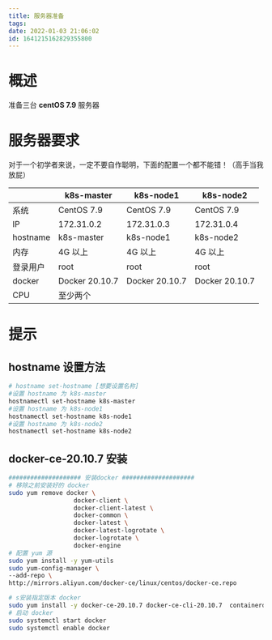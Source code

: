 ```yaml
---
title: 服务器准备
tags: 
date: 2022-01-03 21:06:02
id: 1641215162829355800
---
```

# 概述

准备三台 **centOS 7.9** 服务器

# 服务器要求

对于一个初学者来说，一定不要自作聪明，下面的配置一个都不能错！（高手当我放屁）

|          | k8s-master     | k8s-node1      | k8s-node2      |
| -------- | -------------- | -------------- | -------------- |
| 系统     | CentOS 7.9     | CentOS 7.9     | CentOS 7.9     |
| IP       | 172.31.0.2     | 172.31.0.3     | 172.31.0.4     |
| hostname | k8s-master     | k8s-node1      | k8s-node2      |
| 内存     | 4G 以上        | 4G 以上        | 4G 以上        |
| 登录用户 | root           | root           | root           |
| docker   | Docker 20.10.7 | Docker 20.10.7 | Docker 20.10.7 |
| CPU      | 至少两个       |                |                |

# 提示

## hostname 设置方法

```sh
# hostname set-hostname [想要设置名称]
#设置 hostname 为 k8s-master
hostnamectl set-hostname k8s-master
#设置 hostname 为 k8s-node1
hostnamectl set-hostname k8s-node1
#设置 hostname 为 k8s-node2
hostnamectl set-hostname k8s-node2
```

## docker-ce-20.10.7 安装

```sh
#################### 安装docker ####################
# 移除之前安装好的 docker
sudo yum remove docker \
                  docker-client \
                  docker-client-latest \
                  docker-common \
                  docker-latest \
                  docker-latest-logrotate \
                  docker-logrotate \
                  docker-engine
# 配置 yum 源
sudo yum install -y yum-utils
sudo yum-config-manager \
--add-repo \
http://mirrors.aliyun.com/docker-ce/linux/centos/docker-ce.repo

# s安装指定版本 docker 
sudo yum install -y docker-ce-20.10.7 docker-ce-cli-20.10.7  containerd.io-1.4.6
# 启动 docker
sudo systemctl start docker
sudo systemctl enable docker
```















